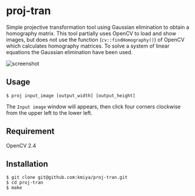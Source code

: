 proj-tran
=========

Simple projective transformation tool using Gaussian elimination to obtain a homography matrix.
This tool partially uses OpenCV to load and show images,
but does not use the function (`cv::findHomography()`) of OpenCV which calculates homography matrices.
To solve a system of linear equations the Gaussian elimination have been used.

![screenshot](http://isw3.naist.jp/~kazuki-mi/img/proj-tran.png)

## Usage

    $ proj input_image [output_width] [output_height]

The `Input image` window will appears, then click four corners clockwise from the upper left to the lower left.

## Requirement
OpenCV 2.4

## Installation

    $ git clone git@github.com:kmiya/proj-tran.git
    $ cd proj-tran
    $ make
